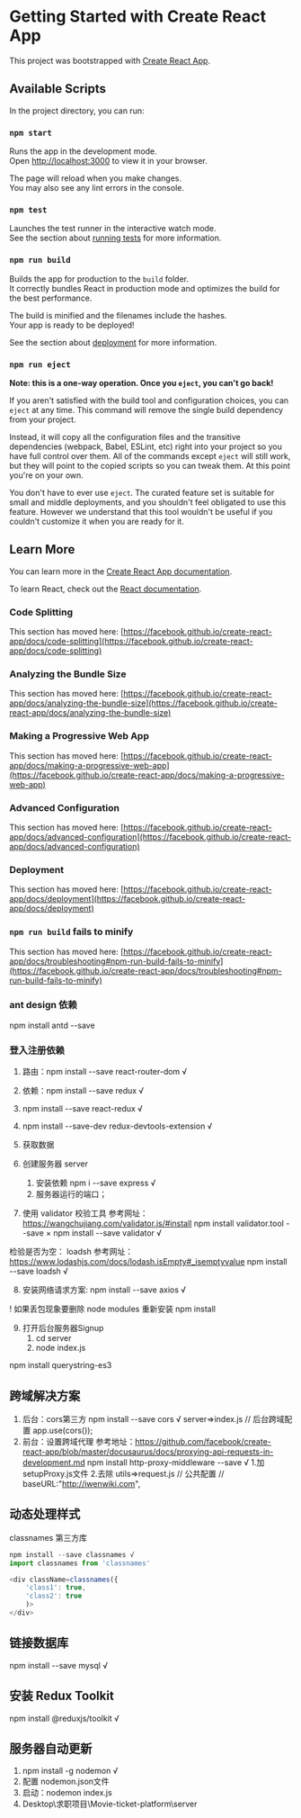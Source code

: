 # Getting Started with Create React App

This project was bootstrapped with [Create React App](https://github.com/facebook/create-react-app).

## Available Scripts

In the project directory, you can run:

### `npm start`

Runs the app in the development mode.\
Open [http://localhost:3000](http://localhost:3000) to view it in your browser.

The page will reload when you make changes.\
You may also see any lint errors in the console.

### `npm test`

Launches the test runner in the interactive watch mode.\
See the section about [running tests](https://facebook.github.io/create-react-app/docs/running-tests) for more information.

### `npm run build`

Builds the app for production to the `build` folder.\
It correctly bundles React in production mode and optimizes the build for the best performance.

The build is minified and the filenames include the hashes.\
Your app is ready to be deployed!

See the section about [deployment](https://facebook.github.io/create-react-app/docs/deployment) for more information.

### `npm run eject`

**Note: this is a one-way operation. Once you `eject`, you can't go back!**

If you aren't satisfied with the build tool and configuration choices, you can `eject` at any time. This command will remove the single build dependency from your project.

Instead, it will copy all the configuration files and the transitive dependencies (webpack, Babel, ESLint, etc) right into your project so you have full control over them. All of the commands except `eject` will still work, but they will point to the copied scripts so you can tweak them. At this point you're on your own.

You don't have to ever use `eject`. The curated feature set is suitable for small and middle deployments, and you shouldn't feel obligated to use this feature. However we understand that this tool wouldn't be useful if you couldn't customize it when you are ready for it.

## Learn More

You can learn more in the [Create React App documentation](https://facebook.github.io/create-react-app/docs/getting-started).

To learn React, check out the [React documentation](https://reactjs.org/).

### Code Splitting

This section has moved here: [https://facebook.github.io/create-react-app/docs/code-splitting](https://facebook.github.io/create-react-app/docs/code-splitting)

### Analyzing the Bundle Size

This section has moved here: [https://facebook.github.io/create-react-app/docs/analyzing-the-bundle-size](https://facebook.github.io/create-react-app/docs/analyzing-the-bundle-size)

### Making a Progressive Web App

This section has moved here: [https://facebook.github.io/create-react-app/docs/making-a-progressive-web-app](https://facebook.github.io/create-react-app/docs/making-a-progressive-web-app)

### Advanced Configuration

This section has moved here: [https://facebook.github.io/create-react-app/docs/advanced-configuration](https://facebook.github.io/create-react-app/docs/advanced-configuration)

### Deployment

This section has moved here: [https://facebook.github.io/create-react-app/docs/deployment](https://facebook.github.io/create-react-app/docs/deployment)

### `npm run build` fails to minify

This section has moved here: [https://facebook.github.io/create-react-app/docs/troubleshooting#npm-run-build-fails-to-minify](https://facebook.github.io/create-react-app/docs/troubleshooting#npm-run-build-fails-to-minify)

### ant design 依赖
 npm install antd --save
 

### 登入注册依赖
1. 路由：npm install --save react-router-dom √
   
2. 依赖：npm install --save redux √
   
3. npm install --save react-redux √
4. npm install --save-dev redux-devtools-extension √
5. 获取数据
6. 创建服务器 server
   1. 安装依赖 npm i --save express  √
   2. 服务器运行的端口；
7. 使用 validator 校验工具
参考网址：https://wangchujiang.com/validator.js/#install
   npm install validator.tool --save ×
   npm install --save validator √

检验是否为空： loadsh
参考网址：https://www.lodashjs.com/docs/lodash.isEmpty#_isemptyvalue
   npm install --save loadsh √

8. 安装网络请求方案:
   npm install --save axios √

! 如果丢包现象要删除 node modules
重新安装 npm install

9. 打开后台服务器Signup
   1. cd server
   2. node index.js  

npm install querystring-es3

 ## 跨域解决方案
1. 后台：cors第三方
    npm install --save cors √
    server=>index.js
    // 后台跨域配置
      app.use(cors());
2. 前台：设置跨域代理
    参考地址：https://github.com/facebook/create-react-app/blob/master/docusaurus/docs/proxying-api-requests-in-development.md
    npm install http-proxy-middleware --save √
    1.加setupProxy.js文件
    2.去除 utils=>request.js
    // 公共配置
    // baseURL:"http://iwenwiki.com",
 
## 动态处理样式
classnames 第三方库
```js
npm install --save classnames √
import classnames from 'classnames'

<div className=classnames({
    'class1': true,
    'class2': true
    )>
</div>
```
## 链接数据库
npm install --save mysql √
 
 ## 安装 Redux Toolkit
 npm install @reduxjs/toolkit √

 ## 服务器自动更新
 1. npm install -g nodemon √
2. 配置 nodemon.json文件 
3. 启动：nodemon index.js
4. Desktop\求职项目\Movie-ticket-platform\server